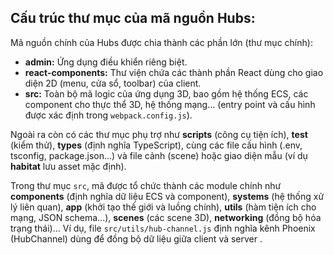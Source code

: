 ## Cấu trúc thư mục của mã nguồn Hubs:

Mã nguồn chính của Hubs được chia thành các phần lớn (thư mục chính):
- **admin:** Ứng dụng điều khiển riêng biệt.
- **react-components:** Thư viện chứa các thành phần React dùng cho giao diện 2D (menu, cửa sổ, toolbar) của client.
- **src:** Toàn bộ mã logic của ứng dụng 3D, bao gồm hệ thống ECS, các component cho thực thể 3D, hệ thống mạng... (entry point và cấu hình được xác định trong ```webpack.config.js```).

Ngoài ra còn có các thư mục phụ trợ như **scripts** (công cụ tiện ích), **test** (kiểm thử), **types** (định nghĩa TypeScript), cùng các file cấu hình (.env, tsconfig, package.json...) và file cảnh (scene) hoặc giao diện mẫu (ví dụ **habitat** lưu asset mặc định).

Trong thư mục ```src```, mã được tổ chức thành các module chính như **components** (định nghĩa dữ liệu ECS và component), **systems** (hệ thống xử lý liên quan), **app** (khởi tạo thế giới và luồng chính), **utils** (hàm tiện ích cho mạng, JSON schema...), **scenes** (các scene 3D), **networking** (đồng bộ hóa trạng thái)... Ví dụ, file ```src/utils/hub-channel.js``` định nghĩa kênh Phoenix (HubChannel) dùng để đồng bộ dữ liệu giữa client và server .
